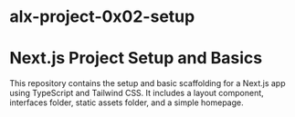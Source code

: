 # alx-project-0x02-setup
# Next.js Project Setup and Basics

This repository contains the setup and basic scaffolding for a Next.js app using TypeScript and Tailwind CSS. It includes a layout component, interfaces folder, static assets folder, and a simple homepage.
